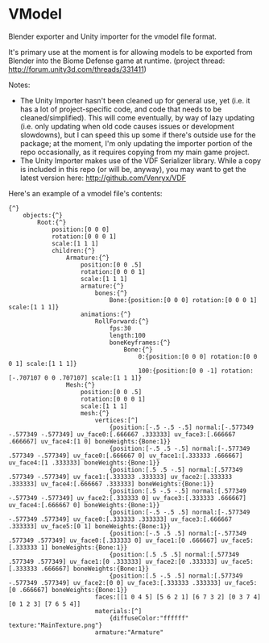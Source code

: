 # VModel
Blender exporter and Unity importer for the vmodel file format.

It's primary use at the moment is for allowing models to be exported from Blender into the Biome Defense game at runtime. (project thread: http://forum.unity3d.com/threads/331411)

Notes:
* The Unity Importer hasn't been cleaned up for general use, yet (i.e. it has a lot of project-specific code, and code that needs to be cleaned/simplified). This will come eventually, by way of lazy updating (i.e. only updating when old code causes issues or development slowdowns), but I can speed this up some if there's outside use for the package; at the moment, I'm only updating the importer portion of the repo occasionally, as it requires copying from my main game project.
* The Unity Importer makes use of the VDF Serializer library. While a copy is included in this repo (or will be, anyway), you may want to get the latest version here: http://github.com/Venryx/VDF

Here's an example of a vmodel file's contents:
```
{^}
    objects:{^}
        Root:{^}
            position:[0 0 0]
            rotation:[0 0 0 1]
            scale:[1 1 1]
            children:{^}
                Armature:{^}
                    position:[0 0 .5]
                    rotation:[0 0 0 1]
                    scale:[1 1 1]
                    armature:{^}
                        bones:{^}
                            Bone:{position:[0 0 0] rotation:[0 0 0 1] scale:[1 1 1]}
                    animations:{^}
                        RollForward:{^}
                            fps:30
                            length:100
                            boneKeyframes:{^}
                                Bone:{^}
                                    0:{position:[0 0 0] rotation:[0 0 0 1] scale:[1 1 1]}
                                    100:{position:[0 0 -1] rotation:[-.707107 0 0 .707107] scale:[1 1 1]}
                Mesh:{^}
                    position:[0 0 .5]
                    rotation:[0 0 0 1]
                    scale:[1 1 1]
                    mesh:{^}
                        vertices:[^]
                            {position:[-.5 -.5 -.5] normal:[-.577349 -.577349 -.577349] uv_face0:[.666667 .333333] uv_face3:[.666667 .666667] uv_face4:[1 0] boneWeights:{Bone:1}}
                            {position:[-.5 .5 -.5] normal:[-.577349 .577349 -.577349] uv_face0:[.666667 0] uv_face1:[.333333 .666667] uv_face4:[1 .333333] boneWeights:{Bone:1}}
                            {position:[.5 .5 -.5] normal:[.577349 .577349 -.577349] uv_face1:[.333333 .333333] uv_face2:[.333333 .333333] uv_face4:[.666667 .333333] boneWeights:{Bone:1}}
                            {position:[.5 -.5 -.5] normal:[.577349 -.577349 -.577349] uv_face2:[.333333 0] uv_face3:[.333333 .666667] uv_face4:[.666667 0] boneWeights:{Bone:1}}
                            {position:[-.5 -.5 .5] normal:[-.577349 -.577349 .577349] uv_face0:[.333333 .333333] uv_face3:[.666667 .333333] uv_face5:[0 1] boneWeights:{Bone:1}}
                            {position:[-.5 .5 .5] normal:[-.577349 .577349 .577349] uv_face0:[.333333 0] uv_face1:[0 .666667] uv_face5:[.333333 1] boneWeights:{Bone:1}}
                            {position:[.5 .5 .5] normal:[.577349 .577349 .577349] uv_face1:[0 .333333] uv_face2:[0 .333333] uv_face5:[.333333 .666667] boneWeights:{Bone:1}}
                            {position:[.5 -.5 .5] normal:[.577349 -.577349 .577349] uv_face2:[0 0] uv_face3:[.333333 .333333] uv_face5:[0 .666667] boneWeights:{Bone:1}}
                        faces:[[1 0 4 5] [5 6 2 1] [6 7 3 2] [0 3 7 4] [0 1 2 3] [7 6 5 4]]
                        materials:[^]
                            {diffuseColor:"ffffff" texture:"MainTexture.png"}
                        armature:"Armature"
```